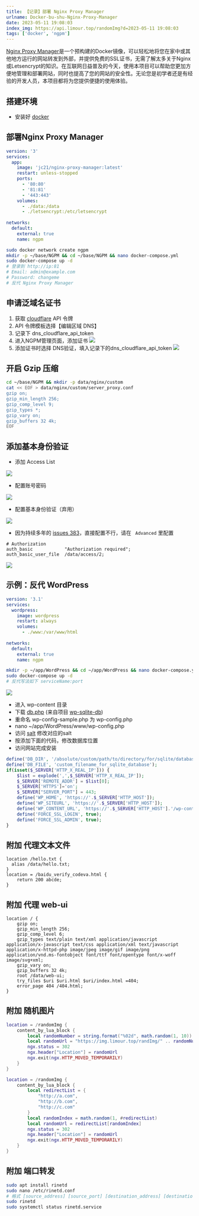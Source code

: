 ```yaml
---
title: 【记录】部署 Nginx Proxy Manager
urlname: Docker-bu-shu-Nginx-Proxy-Manager
date: 2023-05-11 19:08:03
index_img: https://api.limour.top/randomImg?d=2023-05-11 19:08:03
tags: ['docker', 'ngpm']
---
```

[Nginx Proxy Manager](https://nginxproxymanager.com/guide)是一个预构建的Docker镜像，可以轻松地将您在家中或其他地方运行的网站转发到外部，并提供免费的SSL证书，无需了解太多关于Nginx或Letsencrypt的知识。在互联网日益普及的今天，使用本项目可以帮助您更加方便地管理和部署网站，同时也提高了您的网站的安全性。无论您是初学者还是有经验的开发人员，本项目都将为您提供便捷的使用体验。
## 搭建环境
+ 安装好 [docker](/DOCKER-an-zhuang-liu-cheng-ji-lu)
## 部署Nginx Proxy Manager
```yaml
version: '3'
services:
  app:
    image: 'jc21/nginx-proxy-manager:latest'
    restart: unless-stopped
    ports:
      - '80:80'
      - '81:81'
      - '443:443'
    volumes:
      - ./data:/data
      - ./letsencrypt:/etc/letsencrypt
    
networks:
  default:
    external: true
    name: ngpm
```
```bash
sudo docker network create ngpm
mkdir -p ~/base/NGPM && cd ~/base/NGPM && nano docker-compose.yml
sudo docker-compose up -d
# 登录到 http://ip:81
# Email: admin@example.com
# Password: changeme
# 反代 Nginx Proxy Manager
```
## 申请泛域名证书
1. 获取 [cloudflare](https://dash.cloudflare.com/profile/api-tokens) API 令牌
2. API 令牌模板选择【编辑区域 DNS】
3. 记录下 dns_cloudflare_api_token
4. 进入NGPM管理页面，添加证书
![](https://img.limour.top/2023/08/30/64ef2428d820f.webp)
1. 添加证书时选择 DNS验证，填入记录下的dns_cloudflare_api_token
![](https://img.limour.top/2023/08/30/64ef24437ea60.webp)
## 开启 Gzip 压缩
```bash
cd ~/base/NGPM && mkdir -p data/nginx/custom
cat << EOF > data/nginx/custom/server_proxy.conf
gzip on;
gzip_min_length 256;
gzip_comp_level 9;
gzip_types *;
gzip_vary on;
gzip_buffers 32 4k;
EOF
```
## 添加基本身份验证
+ 添加 Access List

![](https://img.limour.top/2023/08/30/64ef246139917.webp)
+ 配置账号密码

![](https://img.limour.top/2023/08/30/64ef247e9c0f7.webp)
+ 配置基本身份验证（弃用）

![](https://img.limour.top/2023/08/30/64ef249365db5.webp)

+ 因为持续多年的 [issues 383](https://github.com/NginxProxyManager/nginx-proxy-manager/issues/383)，直接配置不行，请在 ` Advanced` 里配置
```nginx
# Authorization
auth_basic            "Authorization required";
auth_basic_user_file  /data/access/2;
```

![](https://img.limour.top/2024/11/02/6725d515b5d9a.webp)

## 示例：反代 WordPress
```yaml
version: '3.1'
services:
  wordpress:
    image: wordpress
    restart: always
    volumes:
      - ./www:/var/www/html
 
networks:
  default:
    external: true
    name: ngpm
```
```bash
mkdir -p ~/app/WordPress && cd ~/app/WordPress && nano docker-compose.yml
sudo docker-compose up -d
# 反代写法如下 serviceName:port
```
![](https://img.limour.top/2023/08/30/64ef24a8e7f87.webp)
+ 进入 wp-content 目录
+ 下载 [db.php](https://github.com/aaemnnosttv/wp-sqlite-db/blob/master/src/db.php) (来自项目 [wp-sqlite-db](https://github.com/aaemnnosttv/wp-sqlite-db))
+ 重命名 wp-config-sample.php 为 wp-config.php
+ nano ~/app/WordPress/www/wp-config.php
+ 访问 [salt](https://api.wordpress.org/secret-key/1.1/salt) 修改对应的salt
+ 按添加下面的代码，修改数据库位置
+ 访问网站完成安装
```php
define('DB_DIR', '/absolute/custom/path/to/directory/for/sqlite/database/file/');
define('DB_FILE', 'custom_filename_for_sqlite_database');
if(isset($_SERVER['HTTP_X_REAL_IP'])) {
    $list = explode(',',$_SERVER['HTTP_X_REAL_IP']);
    $_SERVER['REMOTE_ADDR'] = $list[0];
    $_SERVER['HTTPS']='on';   
    $_SERVER["SERVER_PORT"] = 443;
    define('WP_HOME', 'https://'.$_SERVER['HTTP_HOST']);
    define('WP_SITEURL', 'https://'.$_SERVER['HTTP_HOST']);
    define('WP_CONTENT_URL', 'https://'.$_SERVER['HTTP_HOST'].'/wp-content');
    define('FORCE_SSL_LOGIN', true);
    define('FORCE_SSL_ADMIN', true);
}
```
## 附加 代理文本文件
```nginx
location /hello.txt {
  alias /data/hello.txt;
}
location = /baidu_verify_codeva.html {
    return 200 abcde;
}
```
## 附加 代理 web-ui
```nginx
location / {
    gzip on;
    gzip_min_length 256;
    gzip_comp_level 6;
    gzip_types text/plain text/xml application/javascript application/x-javascript text/css application/xml text/javascript application/x-httpd-php image/jpeg image/gif image/png application/vnd.ms-fontobject font/ttf font/opentype font/x-woff image/svg+xml;
    gzip_vary on;
    gzip_buffers 32 4k;
    root /data/web-ui;
    try_files $uri $uri.html $uri/index.html =404;
    error_page 404 /404.html;
}
```
## 附加 随机图片
```lua
location = /randomImg {
	content_by_lua_block {
		local randomNumber = string.format("%02d", math.random(1, 10))
		local randomUrl = "https://img.limour.top/randImg/" .. randomNumber .. ".webp"
		ngx.status = 302
		ngx.header["Location"] = randomUrl
		ngx.exit(ngx.HTTP_MOVED_TEMPORARILY)
	}
}
```
```lua
location = /randomImg {
	content_by_lua_block {
		local redirectList = {
			"http://a.com",
			"http://b.com",
			"http://c.com"
		}
		local randomIndex = math.random(1, #redirectList)
		local randomUrl = redirectList[randomIndex]
		ngx.status = 302
		ngx.header["Location"] = randomUrl
		ngx.exit(ngx.HTTP_MOVED_TEMPORARILY)
	}
}
```
## 附加 端口转发
```bash
sudo apt install rinetd
sudo nano /etc/rinetd.conf
# 格式 [source_address] [source_port] [destination_address] [destination_port]
sudo rinetd
sudo systemctl status rinetd.service 
```